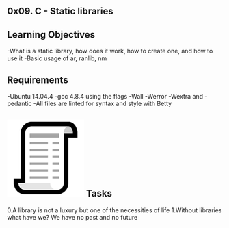 0x09. C - Static libraries
---
Learning Objectives
---
 -What is a static library, how does it work, how to create one, and how to use it
 -Basic usage of ar, ranlib, nm

Requirements
---
 -Ubuntu 14.04.4
 -gcc 4.8.4 using the flags -Wall -Werror -Wextra and -pedantic
 -All files are linted for syntax and style with Betty

![Image](https://github.com/caritoespicaita/proyectos/blob/master/emoji%20recibo.png) Tasks
---
 0.A library is not a luxury but one of the necessities of life
 1.Without libraries what have we? We have no past and no future
